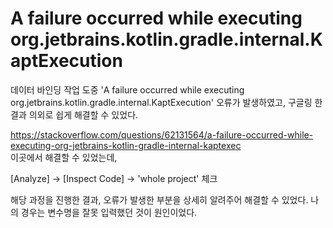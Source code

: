 # A failure occurred while executing org.jetbrains.kotlin.gradle.internal.KaptExecution

데이터 바인딩 작업 도중 'A failure occurred while executing org.jetbrains.kotlin.gradle.internal.KaptExecution' 오류가 발생하였고,
구글링 한 결과 의외로 쉽게 해결할 수 있었다.

https://stackoverflow.com/questions/62131564/a-failure-occurred-while-executing-org-jetbrains-kotlin-gradle-internal-kaptexec <br>
이곳에서 해결할 수 있었는데,

[Analyze] -> [Inspect Code] -> 'whole project' 체크

해당 과정을 진행한 결과, 오류가 발생한 부분을 상세히 알려주어 해결할 수 있었다.
나의 경우는 변수명을 잘못 입력했던 것이 원인이었다.
